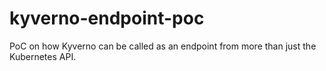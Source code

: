 # kyverno-endpoint-poc
PoC on how Kyverno can be called as an endpoint from more than just the Kubernetes API.
